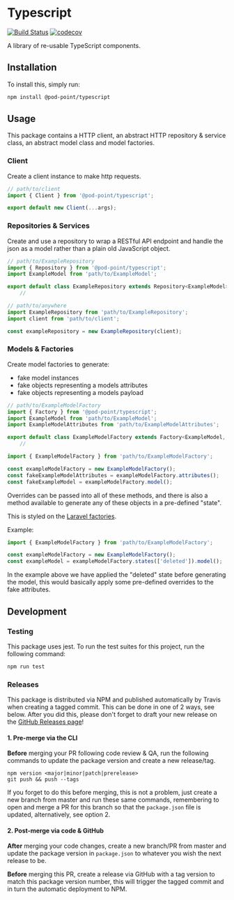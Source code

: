 # Typescript

[![Build Status](https://travis-ci.com/Pod-Point/typescript.svg?branch=master)](https://travis-ci.com/Pod-Point/typescript)
[![codecov](https://codecov.io/gh/Pod-Point/typescript/branch/master/graph/badge.svg)](https://codecov.io/gh/Pod-Point/typescript)

A library of re-usable TypeScript components.

## Installation

To install this, simply run:

```bash
npm install @pod-point/typescript
```

## Usage

This package contains a HTTP client, an abstract HTTP repository & service class, an abstract model class and model factories.

### Client

Create a client instance to make http requests.

```js
// path/to/client
import { Client } from '@pod-point/typescript';

export default new Client(...args);
```

### Repositories & Services

Create and use a repository to wrap a RESTful API endpoint and handle the json as a model rather than a plain old JavaScript object.

```js
// path/to/ExampleRepository
import { Repository } from '@pod-point/typescript';
import ExampleModel from 'path/to/ExampleModel';

export default class ExampleRepository extends Repository<ExampleModel> {
    //
```

```js
// path/to/anywhere
import ExampleRepository from 'path/to/ExampleRepository';
import client from 'path/to/client';

const exampleRepository = new ExampleRepository(client);
```

### Models & Factories

Create model factories to generate:

-   fake model instances
-   fake objects representing a models attributes
-   fake objects representing a models payload

```js
// path/to/ExampleModelFactory
import { Factory } from '@pod-point/typescript';
import ExampleModel from 'path/to/ExampleModel';
import ExampleModelAttributes from 'path/to/ExampleModelAttributes';

export default class ExampleModelFactory extends Factory<ExampleModel, ExampleModelAttributes> {
    //
```

```js
import { ExampleModelFactory } from 'path/to/ExampleModelFactory';

const exampleModelFactory = new ExampleModelFactory();
const fakeExampleModelAttributes = exampleModelFactory.attributes();
const fakeExampleModel = exampleModelFactory.model();
```

Overrides can be passed into all of these methods, and there is also a method available to generate any of these objects in a pre-defined "state".

This is styled on the [Laravel factories](https://laravel.com/docs/5.6/database-testing#factory-states).

Example:

```js
import { ExampleModelFactory } from 'path/to/ExampleModelFactory';

const exampleModelFactory = new ExampleModelFactory();
const exampleModel = exampleModelFactory.states(['deleted']).model();
```

In the example above we have applied the "deleted" state before generating the model, this would basically apply some pre-defined overrides to the fake attributes.

## Development

### Testing

This package uses jest. To run the test suites for this project, run the following command:

```bash
npm run test
```

### Releases

This package is distributed via NPM and published automatically by Travis when creating a tagged commit. This can be done in one of 2 ways, see below. After you did this, please don't forget to draft your new release on the [GitHub Releases page](https://github.com/Pod-Point/typescript/releases)!

#### 1. Pre-merge via the CLI

**Before** merging your PR following code review & QA, run the following commands to update the package version and create a new release/tag.

```
npm version <major|minor|patch|prerelease>
git push && push --tags
```

If you forget to do this before merging, this is not a problem, just create a new branch from master and run these same commands, remembering to open and merge a PR for this branch so that the `package.json` file is updated, alternatively, see option 2.

#### 2. Post-merge via code & GitHub

**After** merging your code changes, create a new branch/PR from master and update the package version in `package.json` to whatever you wish the next release to be.

**Before** merging this PR, create a release via GitHub with a tag version to match this package version number, this will trigger the tagged commit and in turn the automatic deployment to NPM.
